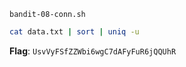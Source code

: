 `bandit-08-conn.sh`
```bash
cat data.txt | sort | uniq -u
```
**Flag**: `UsvVyFSfZZWbi6wgC7dAFyFuR6jQQUhR`